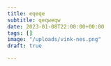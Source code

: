 ```yaml
---
title: eqeqe
subtitle: qeqweqw
date: 2023-01-08T22:00:00+00:00
tags: []
image: "/uploads/vink-nes.png"
draft: true

---
```

